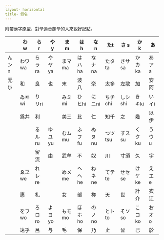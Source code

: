 ```yaml
---
layout- horizontal
title- 假名
---
```

附帶漢字原型，對學過音韻學的人來說好記點。

|   | わ w | ら r | や y | ま m | は h | な n | たt | さ s | か k | あ
| - | ---- | ---- | ---- | ---- | ---- | ---- | ---- | ---- | ---- | ----
| んンn | わワwa | らラra | やヤya | まマma | はハha | なナna | たタta | さサsa | かカka | あアa
| 无尓 | 和 | 良 | 也 | 末 | 波八 | 奈 | 太多 | 左散 | 加 | 安阿
| | ゐヰwi | りリri | | みミmi | ひヒhi | にニni | ちチchi | しシshi | きキki | いイi
| | 爲井 | 利 | | 美三 | 比 | 仁 | 知千 | 之 | 幾 | 以伊
| | | るルru | ゆユyu | むムmu | ふフfu | ぬヌnu | つツtsu | すスsu | くクku | うウu
| | | 留流 | 由 | 武牟 | 不 | 奴 | 川 | 寸須 | 久 | 宇
| | ゑヱwe | れレre | | めメme | へヘhe | ねネne | てテte | せセse | けケke | えエe
| | 惠 | 礼 | | 女 | 部 | 祢 | 天 | 世 | 計介 | 衣江
| | をヲwo | ろロro | よヨyo | もモmo | ほホho | のノno | とトto | そソso | こコko | おオo
| | 遠乎 | 呂 | 与 | 毛 | 保 | 乃 | 止 | 曾 | 己 | 於